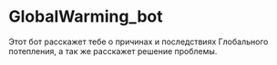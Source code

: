 # GlobalWarming_bot
Этот бот расскажет тебе о причинах и последствиях Глобального потепления, а так же расскажет решение проблемы.
